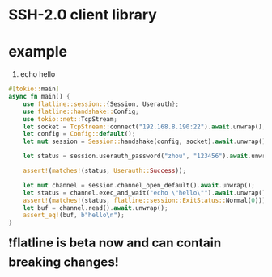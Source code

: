 # SSH-2.0 client library

# example
1. echo hello
```rust
#[tokio::main]
async fn main() {
    use flatline::session::{Session, Userauth};
    use flatline::handshake::Config;
    use tokio::net::TcpStream;
    let socket = TcpStream::connect("192.168.8.190:22").await.unwrap();
    let config = Config::default();
    let mut session = Session::handshake(config, socket).await.unwrap();

    let status = session.userauth_password("zhou", "123456").await.unwrap();

    assert!(matches!(status, Userauth::Success));

    let mut channel = session.channel_open_default().await.unwrap();
    let status = channel.exec_and_wait("echo \"hello\"").await.unwrap();
    assert!(matches!(status, flatline::session::ExitStatus::Normal(0)));
    let buf = channel.read().await.unwrap();
    assert_eq!(buf, b"hello\n");
}
```

<font size=5>:exclamation:__flatline is beta now and can contain breaking changes!__</font>